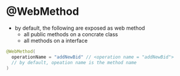 # @WebMethod

- by default, the following are exposed as web method
  - all public methods on a concrate class
  - all methods on a interface


```java
@WebMethod(
  operationName = "addNewBid" // <operation name = "addNewBid">
  // by default, opeation name is the method name
)
```
